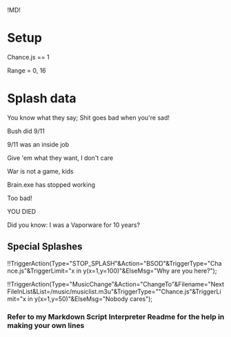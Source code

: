 !MD!

# Setup

Chance.js == 1

Range = 0, 16

# Splash data

You know what they say; Shit goes bad when you're sad!

Bush did 9/11

9/11 was an inside job

Give 'em what they want, I don't care

War is not a game, kids

Brain.exe has stopped working

Too bad!

YOU DIED

Did you know: I was a Vaporware for 10 years?

## Special Splashes

!!TriggerAction(Type="STOP_SPLASH"&Action="BSOD"&TriggerType="Chance.js"&TriggerLimit="x in y(x=1,y=100)"&ElseMsg="Why are you here?");

!!TriggerAction(Type="MusicChange"&Action="ChangeTo"&Filename="NextFileInList&List=/music/musiclist.m3u"&TriggerType=""Chance.js"&TriggerLimit="x in y(x=1,y=50)"&ElseMsg="Nobody cares");

### Refer to my Markdown Script Interpreter Readme for the help in making your own lines
